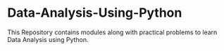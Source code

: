 # Data-Analysis-Using-Python

This Repository contains modules along with practical problems to learn Data Analysis using Python.
